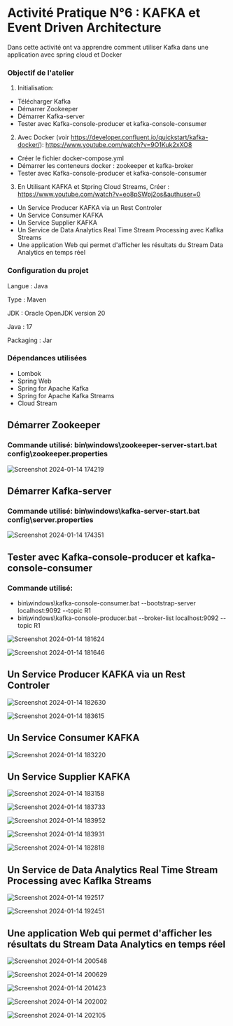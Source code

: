 # Activité Pratique N°6 : KAFKA et Event Driven Architecture

Dans cette activité ont va apprendre comment utiliser Kafka dans une application avec spring cloud et Docker

### Objectif de l'atelier ###
1. Initialisation:
- Télécharger Kafka
- Démarrer Zookeeper
- Démarrer Kafka-server
- Tester avec Kafka-console-producer et kafka-console-consumer

2. Avec Docker (voir https://developer.confluent.io/quickstart/kafka-docker/): https://www.youtube.com/watch?v=9O1Kuk2xXO8
 - Créer le fichier docker-compose.yml
 - Démarrer les conteneurs docker : zookeeper et kafka-broker
 - Tester avec Kafka-console-producer et kafka-console-consumer

3. En Utilisant KAFKA et Stpring Cloud Streams, Créer : https://www.youtube.com/watch?v=eo8pSWpj2os&authuser=0
- Un Service Producer KAFKA via un Rest Controler
- Un Service Consumer KAFKA
- Un Service Supplier KAFKA
- Un Service de Data Analytics Real Time Stream Processing avec Kaflka Streams
- Une application Web qui permet d'afficher les résultats du Stream Data Analytics en temps réel

### Configuration du projet ###

Langue : Java

Type : Maven

JDK : Oracle OpenJDK version 20

Java : 17

Packaging : Jar

### Dépendances utilisées ###

- Lombok
- Spring Web
- Spring for Apache Kafka
- Spring for Apache Kafka Streams
- Cloud Stream

## Démarrer Zookeeper
### Commande utilisé: bin\windows\zookeeper-server-start.bat config\zookeeper.properties

![Screenshot 2024-01-14 174219](https://github.com/Sohaib-jalil/Activit-Pratique-N-6-KAFKA-et-Event-Driven-Architecture/assets/92445933/6f960bfa-0b8e-4846-a085-77eda4e4bbb3)

## Démarrer Kafka-server
### Commande utilisé: bin\windows\kafka-server-start.bat config\server.properties

![Screenshot 2024-01-14 174351](https://github.com/Sohaib-jalil/Activit-Pratique-N-6-KAFKA-et-Event-Driven-Architecture/assets/92445933/edbe5a03-2c9b-47e0-bf09-578be63a94c7)

## Tester avec Kafka-console-producer et kafka-console-consumer
### Commande utilisé: 
 - bin\windows\kafka-console-consumer.bat --bootstrap-server localhost:9092 --topic R1
 - bin\windows\kafka-console-producer.bat --broker-list localhost:9092 --topic R1

![Screenshot 2024-01-14 181624](https://github.com/Sohaib-jalil/Activit-Pratique-N-6-KAFKA-et-Event-Driven-Architecture/assets/92445933/fd06a0b3-1ea6-4699-84a1-25b1861f3f58)

![Screenshot 2024-01-14 181646](https://github.com/Sohaib-jalil/Activit-Pratique-N-6-KAFKA-et-Event-Driven-Architecture/assets/92445933/ce3ea79c-8f40-44dd-9912-6d5d7a2cac01)

## Un Service Producer KAFKA via un Rest Controler

![Screenshot 2024-01-14 182630](https://github.com/Sohaib-jalil/Activit-Pratique-N-6-KAFKA-et-Event-Driven-Architecture/assets/92445933/ae8b96a5-ed29-4300-8a88-879a2455d1a5)

![Screenshot 2024-01-14 183615](https://github.com/Sohaib-jalil/Activit-Pratique-N-6-KAFKA-et-Event-Driven-Architecture/assets/92445933/ab72009c-f4be-448b-9499-316ef15c3531)

## Un Service Consumer KAFKA

![Screenshot 2024-01-14 183220](https://github.com/Sohaib-jalil/Activit-Pratique-N-6-KAFKA-et-Event-Driven-Architecture/assets/92445933/7fb89213-6fc9-4595-a4f7-ae92a323e36f)

## Un Service Supplier KAFKA

![Screenshot 2024-01-14 183158](https://github.com/Sohaib-jalil/Activit-Pratique-N-6-KAFKA-et-Event-Driven-Architecture/assets/92445933/55b18e9f-a085-4943-94ad-259e060838d2)

![Screenshot 2024-01-14 183733](https://github.com/Sohaib-jalil/Activit-Pratique-N-6-KAFKA-et-Event-Driven-Architecture/assets/92445933/b496d8ca-ce00-4c85-a2ac-279aaf43b4e9)

![Screenshot 2024-01-14 183952](https://github.com/Sohaib-jalil/Activit-Pratique-N-6-KAFKA-et-Event-Driven-Architecture/assets/92445933/31140bf9-0b60-4693-8af6-02d9013ecbe0)

![Screenshot 2024-01-14 183931](https://github.com/Sohaib-jalil/Activit-Pratique-N-6-KAFKA-et-Event-Driven-Architecture/assets/92445933/550a3db1-78e3-4c84-a05e-ca38e6f47922)

![Screenshot 2024-01-14 182818](https://github.com/Sohaib-jalil/Activit-Pratique-N-6-KAFKA-et-Event-Driven-Architecture/assets/92445933/caf198dd-3acc-458e-a7b4-2b644a65d4dd)

## Un Service de Data Analytics Real Time Stream Processing avec Kaflka Streams

![Screenshot 2024-01-14 192517](https://github.com/Sohaib-jalil/Activit-Pratique-N-6-KAFKA-et-Event-Driven-Architecture/assets/92445933/092509bb-6c99-43f5-9e87-d4c3d5758edf)

![Screenshot 2024-01-14 192451](https://github.com/Sohaib-jalil/Activit-Pratique-N-6-KAFKA-et-Event-Driven-Architecture/assets/92445933/3d3ddd61-e3d4-49a3-999c-9b80c8c6a08b)

## Une application Web qui permet d'afficher les résultats du Stream Data Analytics en temps réel

 ![Screenshot 2024-01-14 200548](https://github.com/Sohaib-jalil/Activit-Pratique-N-6-KAFKA-et-Event-Driven-Architecture/assets/92445933/8c89692d-526a-42c3-aadc-94b75b384aa3)

![Screenshot 2024-01-14 200629](https://github.com/Sohaib-jalil/Activit-Pratique-N-6-KAFKA-et-Event-Driven-Architecture/assets/92445933/d4df95d6-5766-44bf-80d2-cb04703add18)

![Screenshot 2024-01-14 201423](https://github.com/Sohaib-jalil/Activit-Pratique-N-6-KAFKA-et-Event-Driven-Architecture/assets/92445933/1e7182d8-66fc-4bbc-8a2d-ac47fc7ad0da)

![Screenshot 2024-01-14 202002](https://github.com/Sohaib-jalil/Activit-Pratique-N-6-KAFKA-et-Event-Driven-Architecture/assets/92445933/579db238-1d49-44ce-9389-c23037113333)

![Screenshot 2024-01-14 202105](https://github.com/Sohaib-jalil/Activit-Pratique-N-6-KAFKA-et-Event-Driven-Architecture/assets/92445933/ac3001f5-4f8f-4865-853d-509fa1c45cf3)
